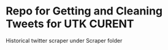 # Repo for Getting and Cleaning Tweets for UTK CURENT

Historical twitter scraper under Scraper folder
